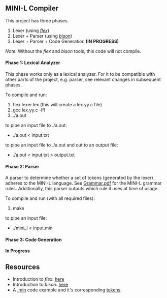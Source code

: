 ## MINI-L Compiler
This project has three phases.

1. Lexer (using [*flex*](https://github.com/westes/flex))
2. Lexer + Parser (using [*bison*](http://www.gnu.org/software/bison/manual/))
3. Lexer + Parser + Code Generation **(IN PROGRESS)**

*Note:* Without the *flex* and *bison* tools, this code will not compile.

#### Phase 1: Lexical Analyzer
This phase works only as a lexical analyzer. For it to be compatible with other parts of the project, e.g. parser, see relevant changes in subsequent phases. 

To compile and run:

1. flex lexer.lex (this will create a lex.yy.c file)
2. gcc lex.yy.c -lfl
3. ./a.out

to pipe an input file to ./a.out:

* ./a.out < input.txt

to pipe an input file to ./a.out and out to an output file:

* ./a.out < input.txt > output.txt


#### Phase 2: Parser
A parser to determine whether a set of tokens (generated by the lexer) adheres to the MINI-L language. See [Grammar.pdf](https://github.com/eric-m-chan/MINI-L-Compiler/blob/master/phase-2/Mini_L_Grammar.pdf) for the MINI-L grammar rules. Additionally, this parser outputs which rule it uses at time of usage.

To compile and run (with all required files):

1. make

to pipe an input file:

* ./mini_l < input.min

#### Phase 3: Code Generation

**In Progress**


## Resources
* Introduction to *flex*: [here](http://alumni.cs.ucr.edu/~lgao/teaching/flex.html)
* Introduction to *bison*: [here](http://alumni.cs.ucr.edu/~lgao/teaching/bison.html)
* A [.min](https://www.cs.ucr.edu/~cxu009/teaching/CS152-winter20/webpages1/fibonacci.min) code example and it's corresponding [tokens](https://www.cs.ucr.edu/~cxu009/teaching/CS152-winter20/webpages1/fibonacci.tokens).

